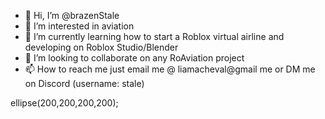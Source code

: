 - 👋 Hi, I’m @brazenStale
- 👀 I’m interested in aviation 
- 🌱 I’m currently learning how to start a Roblox virtual airline and developing on Roblox Studio/Blender
- 💞️ I’m looking to collaborate on any RoAviation project
- 📫 How to reach me just email me @ liamacheval@gmail me or DM me on Discord (username: stale)

<!---
brazenStale/brazenStale is a ✨ special ✨ repository because its `README.md` (this file) appears on your GitHub profile.
You can click the Preview link to take a look at your changes.
--->
ellipse(200,200,200,200);
